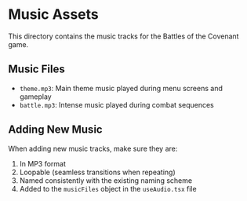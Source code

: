# Music Assets

This directory contains the music tracks for the Battles of the Covenant game.

## Music Files
- `theme.mp3`: Main theme music played during menu screens and gameplay
- `battle.mp3`: Intense music played during combat sequences

## Adding New Music
When adding new music tracks, make sure they are:
1. In MP3 format
2. Loopable (seamless transitions when repeating)
3. Named consistently with the existing naming scheme
4. Added to the `musicFiles` object in the `useAudio.tsx` file